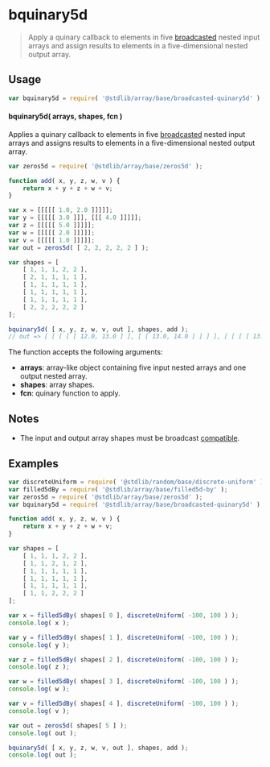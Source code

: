 <!--

@license Apache-2.0

Copyright (c) 2024 The Stdlib Authors.

Licensed under the Apache License, Version 2.0 (the "License");
you may not use this file except in compliance with the License.
You may obtain a copy of the License at

   http://www.apache.org/licenses/LICENSE-2.0

Unless required by applicable law or agreed to in writing, software
distributed under the License is distributed on an "AS IS" BASIS,
WITHOUT WARRANTIES OR CONDITIONS OF ANY KIND, either express or implied.
See the License for the specific language governing permissions and
limitations under the License.

-->

# bquinary5d

> Apply a quinary callback to elements in five [broadcasted][@stdlib/array/base/broadcast-array] nested input arrays and assign results to elements in a five-dimensional nested output array.

<section class="intro">

</section>

<!-- /.intro -->

<section class="usage">

## Usage

```javascript
var bquinary5d = require( '@stdlib/array/base/broadcasted-quinary5d' );
```

#### bquinary5d( arrays, shapes, fcn )

Applies a quinary callback to elements in five [broadcasted][@stdlib/array/base/broadcast-array] nested input arrays and assigns results to elements in a five-dimensional nested output array.

```javascript
var zeros5d = require( '@stdlib/array/base/zeros5d' );

function add( x, y, z, w, v ) {
    return x + y + z + w + v;
}

var x = [[[[[ 1.0, 2.0 ]]]]]; 
var y = [[[[[ 3.0 ]]], [[[ 4.0 ]]]]]; 
var z = [[[[[ 5.0 ]]]]]; 
var w = [[[[[ 2.0 ]]]]]; 
var v = [[[[[ 1.0 ]]]]]; 
var out = zeros5d( [ 2, 2, 2, 2, 2 ] );

var shapes = [
    [ 1, 1, 1, 2, 2 ], 
    [ 2, 1, 1, 1, 1 ], 
    [ 1, 1, 1, 1, 1 ], 
    [ 1, 1, 1, 1, 1 ], 
    [ 1, 1, 1, 1, 1 ], 
    [ 2, 2, 2, 2, 2 ]
];

bquinary5d( [ x, y, z, w, v, out ], shapes, add );
// out => [ [ [ [ [ 12.0, 13.0 ] ], [ [ 13.0, 14.0 ] ] ] ], [ [ [ [ 13.0, 14.0 ] ], [ [ 14.0, 15.0 ] ] ] ] ]

```

The function accepts the following arguments:

-   **arrays**: array-like object containing five input nested arrays and one output nested array.
-   **shapes**: array shapes.
-   **fcn**: quinary function to apply.

</section>

<!-- /.usage -->

<section class="notes">

## Notes

-   The input and output array shapes must be broadcast [compatible][@stdlib/ndarray/base/broadcast-shapes].

</section>

<!-- /.notes -->

<section class="examples">

## Examples

<!-- eslint no-undef: "error" -->

```javascript
var discreteUniform = require( '@stdlib/random/base/discrete-uniform' ).factory;
var filled5dBy = require( '@stdlib/array/base/filled5d-by' );
var zeros5d = require( '@stdlib/array/base/zeros5d' );
var bquinary5d = require( '@stdlib/array/base/broadcasted-quinary5d' );

function add( x, y, z, w, v ) {
    return x + y + z + w + v;
}

var shapes = [
    [ 1, 1, 1, 2, 2 ],
    [ 1, 1, 2, 1, 2 ], 
    [ 1, 1, 1, 1, 1 ], 
    [ 1, 1, 1, 1, 1 ], 
    [ 1, 1, 1, 1, 1 ], 
    [ 1, 1, 2, 2, 2 ]
];

var x = filled5dBy( shapes[ 0 ], discreteUniform( -100, 100 ) );
console.log( x );

var y = filled5dBy( shapes[ 1 ], discreteUniform( -100, 100 ) );
console.log( y );

var z = filled5dBy( shapes[ 2 ], discreteUniform( -100, 100 ) );
console.log( z );

var w = filled5dBy( shapes[ 3 ], discreteUniform( -100, 100 ) );
console.log( w );

var v = filled5dBy( shapes[ 4 ], discreteUniform( -100, 100 ) );
console.log( v );

var out = zeros5d( shapes[ 5 ] );
console.log( out );

bquinary5d( [ x, y, z, w, v, out ], shapes, add );
console.log( out );
```

</section>

<!-- /.examples -->

<!-- Section for related `stdlib` packages. Do not manually edit this section, as it is automatically populated. -->

<section class="related">

</section>

<!-- /.related -->

<!-- Section for all links. Make sure to keep an empty line after the `section` element and another before the `/section` close. -->

<section class="links">

[@stdlib/array/base/broadcast-array]: https://github.com/stdlib-js/stdlib/tree/develop/lib/node_modules/%40stdlib/array/base/broadcast-array

[@stdlib/ndarray/base/broadcast-shapes]: https://github.com/stdlib-js/stdlib/tree/develop/lib/node_modules/%40stdlib/ndarray/base/broadcast-shapes

</section>

<!-- /.links -->
